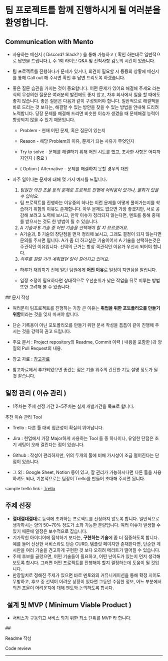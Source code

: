 # 팀 프로젝트를 함께 진행하시게 될 여러분을 환영합니다.

## Communication with Mento

- 사용하는 메신저 ( Discord? Slack? ) 을 통해 가능하고 ( 확인 하는대로 일반적으로 답변을 드립니다.), 주 1회 라이브 Q&A 및 진척사항 검토의 시간이 있습니다.
  
- 팀 프로젝트를 진행하다가 문제가 있거나, 의견이 필요할 시 등등의 상황에 메신저를 통해 Call out 해 주시면 확인 후 답변 드리도록 하겠습니다.
  
- 좋은 질문 습관을 가지는 것이 중요합니다. 어떤 문제가 있어요 해결해 주세요 라는 식의 무성의한 질문은 여러분의 발전에도 좋지 않고, 차후 회사에서 일을 할 때에도 좋지 않습니다. 좋은 질문은 다음과 같이 구성되어야 합니다. 일반적으로 해결책을 바로 드리는 것 보다는, 해결할 수 있는 방안을 찾을 수 있는 방법을 안내해 드리려 노력합니다. 당장 문제를 해결해 드리면 비슷한 이슈가 생겼을 때 문제해결 능력이 향상되지 않을 수 있기 때문입니다.
  
  - Problem - 현재 어떤 문제, 혹은 질문이 있는지
    
  - Reason - 해당 Problem의 이유, 문제가 되는 사유가 무엇인지
    
  - Try to solve - 문제를 해결하기 위해 어떤 시도를 했고, 조사한 사항은 어디까지인지 ( 중요 )
    
  - ( Option ) Alternative - 문제를 해결하지 못할 경우의 대안
    

- 자주 일어나는 문제에 대해 몇 가지 예시를 드립니다.
  
  1. *팀원간 의견 조율 등의 문제로 프로젝트 진행에 어려움이 있거나, 불화가 있을 수 있어요.*
    
    - 팀 프로젝트를 진행하는 이유중의 하나는 이런 문제를 어떻게 풀어가는지를 학습하기 위함의 이유도 존재합니다. 아무 문제도 없으면 가장 좋겠지만, 서로 공감해 보려고 노력해 보시고, 만약 이슈가 정리되지 않는다면, 멘토를 통해 중재를 받으시는 것도 한 방법이 될 수 있습니다.
      
  2. *A 기술과 B 기술 중 어떤 기술을 선택해야 할 지 모르겠어요.*
    
    - A기술과, B 기술의 장단점을 먼저 정리해 보시고, 그래도 결정이 되지 않는다면 문의를 주시면 됩니다. A가 좀 더 하고싶은 기술이어서 A 기술을 선택하는것은 주관적인 이유입니다. 선택의 근거는 항상 객관적인 이유가 우선시 되어야 합니다.
      
  3. *하루를 걸릴 거라 계획했던 일이 길어지고 있어요.*
    
    - 하루가 채워지기 전에 일단 팀원에게 **어떤 이유**로 일정이 지연됨을 알립니다.
      
    - 일정 조정이 필요하다면 상대적으로 우선순위가 낮은 작업을 뒤로 미루는 방법 또한 고려해 볼 수 있습니다.
      

## 문서 작성

- 여러분이 팀프로젝트를 진행하는 가장 큰 이유는 **취업을 위한 포토폴리오를 만들기 위함**이라는 것을 잊지 마셔야 합니다.
  
- 단순 기록용이 아닌 포토폴리오를 만들기 위한 문서 작성을 틈틈이 같이 진행해 주시는 것을 강력히 권고 드립니다.
  
- 주요 문서 : Project repository의 Readme, Commit 이력 ( 내용을 포함한 )과 양질의 Pull Request의 내용.
  
- 참고 자료 : [참고자료](https://github.com/woowacourse-teams/2021-jujeol-jujeol)
  
- 참고자료에서 추가되었으면 좋겠는 점은 기술 위주의 간단한 기능 설명 정도가 될 것 같습니다.
  
## 일정 관리 ( 이슈 관리 )
  

- 1주차는 주제 선정 기간 2~5주차는 실제 개발기간을 목표로 합니다.

추천 이슈 관리 Tool

- Trello : 다른 툴 대비 접근성이 확실히 뛰어납니다.
  
- Jira : 현업에서 가장 Major하게 사용하는 Tool 들 중 하나이나, 유일한 단점은 초기 세팅이 오래 걸린다는 점이 있습니다.
  
- Github : 작성이 편리하지만, 위의 두개의 툴에 비해 가시성이 조금 떨어진다는 단점이 있습니다.
  
- 그 외 : Google Sheet, Notion 등이 있고, 잘 관리가 가능하시다면 다른 툴을 사용하셔도 되나, 기본적으로는 팀장이 Trello를 만들어 초대해 주시면 됩니다.
  

sample trello link : [Trello](https://trello.com/invite/b/8fhTcf3X/918074559a700fc4b0f80e2b17126940/zerobase-tream-project)

## 주제 선정

- **절대절대절대**로 능력에 초과하는 프로젝트를 선정하지 않도록 합니다. 일반적으로 생각하시는 양의 50~70% 정도가 소화 가능한 분량입니다. 여러 이슈가 발생할 수 있기 때문에 일정은 보수적으로 잡습니다.
- 기가막힌 아이디어에 집착하기 보다는, **구현하는 기술**에 좀 더 집중하도록 합니다.
  예를 들어 신선한 서비스라도 단순 CURD, 템플릿 페이지만 존재한다면, 단순한 계시판을 여러 기술을 견고하게 구현한 것 보다 오히려 메리트가 떨어질 수 있습니다.
- 주제 후보를 골랐으면, 어떤 기술들이 필요하고, 어떤 난이도가 있는지 먼저 생각해 보도록 합시다. 그러면 어떤 프로젝트를 진행해야 할지 결정하는데 도움이 될 것입니다.
- 만장일치로 정해진 주제가 있으면 바로 멘토와의 커뮤니케이션을 통해 확정 지어도 무방하고, 후보 중 선택이 어려운 상황이 있다면 그동안 수집한 정보, 어느 부분에서 의견 조율이 어려운지에 대해 멘토와 논의하도록 합시다.

##  설계 및 MVP ( Minimum Viable Product )

- 서비스가 구동되고 서비스 되기 위한 최소 단위를 MVP 라 합니다.
  

## 

Readme 작성

Code review

---



